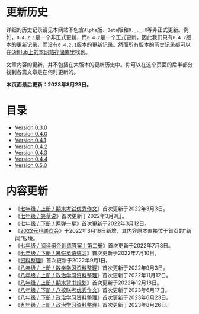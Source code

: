 # 更新历史

详细的历史记录请见本网站不包含`Alpha`版、`Beta`版和`0._._.X`等非正式更新。例如，`0.4.2.1`是一个非正式更新，而`0.4.2`是一个正式更新，因此我们只有`0.4.2`版本的更新记录，而没有`0.4.2.1`版本的更新记录。然而所有版本的历史记录都可以在[GitHub上的本网站存储库](https://github.com/zz19z-2021-2/zz19z-2021-2.github.io)里找到。

文章内容的更新，并不包括在大版本的更新历史中。你可以在这个页面的后半部分找到各篇文章是在何时更新的。

**本页面最后更新：2023年8月23日。**

# 目录

- [Version 0.3.0](/roots/history/Version_0.3.0)
- [Version 0.4.0](/roots/history/Version_0.4.0)
- [Version 0.4.1](/roots/history/Version_0.4.1)
- [Version 0.4.2](/roots/history/Version_0.4.2)
- [Version 0.4.3](/roots/history/Version_0.4.3)
- [Version 0.4.4](/roots/history/Version_0.4.4)
- [Version 0.5.0](/roots/history/Version_0.5.0)

# 内容更新

- 《[七年级 / 上册 / 期末考试优秀作文](/七年级/上册/期末考试优秀作文)》首次更新于2022年3月3日。
- 《[七年级 / 笑草说](/七年级/笑草说)》首次更新于2022年3月9日。
- 《[七年级 / 下册 / 两弹一星](/七年级/下册/两弹一星)》首次更新于2022年3月12日。
- 《[2022元旦联欢会](/其他/2022元旦联欢会)》于2022年3月16日新增，其内容原本直接位于首页的“新闻”板块。
- 《[七年级 / 阅读组合训练答案｜第二册](/七年级/阅读组合训练答案｜第二册)》首次更新于2022年7月8日。
- 《[七年级 / 下册 / 暑假英语练习](/七年级/下册/暑假英语练习)》首次更新于2022年7月10日。
- 《[资料整理](/其他/资料整理)》首次更新于2022年9月1日。
- 《[八年级 / 上册 / 数学学习资料整理](/八年级/上册/数学学习资料整理)》首次更新于2022年9月3日。
- 《[八年级 / 上册 / 政治学习资料整理](/八年级/上册/政治学习资料整理)》首次更新于2022年11月12日。
- 《[八年级 / 上册 / 期末背书规划](/八年级/上册/期末背书规划)》首次更新于2022年12月18日。
- 《[八年级 / 下册 / 八校联考优秀作文](/八年级/下册/八校联考优秀作文)》首次更新于2023年6月17日。
- 《[八年级 / 下册 / 政治学习资料整理](/八年级/下册/政治学习资料整理)》首次更新于2023年6月23日。
- 《[九年级 / 上册 / 政治学习资料整理](/九年级/上册/政治学习资料整理)》首次更新于2023年8月26日。
